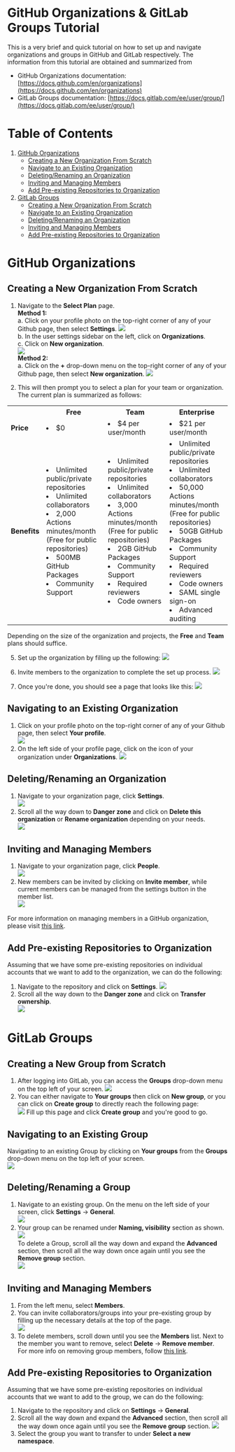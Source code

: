 # GitHub Organizations & GitLab Groups Tutorial

This is a very brief and quick tutorial on how to set up and navigate organizations and groups in GitHub and GitLab respectively. The information from this tutorial are obtained and summarized from  
* GitHub Organizations documentation: [https://docs.github.com/en/organizations](https://docs.github.com/en/organizations)
* GitLab Groups documentation: [https://docs.gitlab.com/ee/user/group/](https://docs.gitlab.com/ee/user/group/)

# Table of Contents
1. [GitHub Organizations](#github)  
    * [Creating a New Organization From Scratch](#github-neworg)
    * [Navigate to an Existing Organization](#github-existingorg)
    * [Deleting/Renaming an Organization](#github-deleterename)
    * [Inviting and Managing Members](#github-members)
    * [Add Pre-existing Repositories to Organization](#github-addrepo)
2. [GitLab Groups](#gitlab)
    * [Creating a New Organization From Scratch](#gitlab-newgroup)
    * [Navigate to an Existing Organization](#gitlab-existinggroup)
    * [Deleting/Renaming an Organization](#gitlab-deleterename)
    * [Inviting and Managing Members](#gitlab-members)
    * [Add Pre-existing Repositories to Organization](#gitlab-addrepo)

# GitHub Organizations <a name="github"></a>
## Creating a New Organization From Scratch <a name="github-neworg"></a>
1. Navigate to the **Select Plan** page.  
**Method 1:**  
a. Click on your profile photo on the top-right corner of any of your Github page, then select **Settings**.
![](images/github-org-getsettings.PNG)  
b. In the user settings sidebar on the left, click on **Organizations**.  
c. Click on **New organization**.  
![](images/github-org-new1.PNG)  
**Method 2:**  
a. Click on the **+** drop-down menu on the top-right corner of any of your Github page, then select **New organization**.
![](images/github-org-new2.PNG)

4. This will then prompt you to select a plan for your team or organization. The current plan is summarized as follows:  
 <table>
<tr>
    <th></th>
    <th>Free</th>
    <th>Team</th>
    <th>Enterprise</th>
</tr>
<tr>
    <td><b>Price</b></td>
    <td><li>$0</li></td>
    <td><li>$4 per user/month</li></td>
    <td><li>$21 per user/month</li></td>
</tr>
<tr>
    <td><b>Benefits</b></td>
    <td>
        <li>Unlimited public/private repositories</li>
        <li>Unlimited collaborators</li>
        <li>2,000 Actions minutes/month (Free for public repositories)</li>
        <li>500MB GitHub Packages</li>
        <li>Community Support</li>
    </td>
    <td>
        <li>Unlimited public/private repositories</li>
        <li>Unlimited collaborators</li>
        <li>3,000 Actions minutes/month (Free for public repositories)</li>
        <li>2GB GitHub Packages</li>
        <li>Community Support</li>
        <li>Required reviewers</li>
        <li>Code owners</li>
    </td>
    <td>
        <li>Unlimited public/private repositories</li>
        <li>Unlimited collaborators</li>
        <li>50,000 Actions minutes/month (Free for public repositories)</li>
        <li>50GB GitHub Packages</li>
        <li>Community Support</li>
        <li>Required reviewers</li>
        <li>Code owners</li>
        <li>SAML single sign-on</li>
        <li>Advanced auditing</li>
    </td>
</tr>
</table>

Depending on the size of the organization and projects, the **Free** and **Team** plans should suffice.

5. Set up the organization by filling up the following:
![](images/github-org-setup.PNG)

6. Invite members to the organization to complete the set up process.
![](images/github-org-invites.PNG)

7. Once you're done, you should see a page that looks like this:
![](images/github-org-complete.PNG)

## Navigating to an Existing Organization <a name="github-existingorg"></a>
1. Click on your profile photo on the top-right corner of any of your Github page, then select **Your profile**.  
![](images/github-org-yourprofile.PNG)  
2. On the left side of your profile page, click on the icon of your organization under **Organizations**.
![](images/github-org-toorg.PNG)
## Deleting/Renaming an Organization <a name="github-deleterename"></a>
1. Navigate to your organization page, click **Settings**.  
![](images/github-org-orgsettings.PNG)
2. Scroll all the way down to **Danger zone** and click on **Delete this organization** or **Rename organization** depending on your needs.  
![](images/github-org-deleteorg.PNG)

## Inviting and Managing Members <a name="github-members"></a>
1. Navigate to your organization page, click **People**.  
![](images/github-org-orgsettings.PNG)
2. New members can be invited by clicking on **Invite member**, while current members can be managed from the settings button in the member list.  
![](images/github-org-managepeople.PNG)

For more information on managing members in a GitHub organization, please visit [this link](https://docs.github.com/en/enterprise-server@3.0/organizations/managing-membership-in-your-organization/adding-people-to-your-organization).

## Add Pre-existing Repositories to Organization <a name="github-addrepo"></a>
Assuming that we have some pre-existing repositories on individual accounts that we want to add to the organization, we can do the following:  
1. Navigate to the repository and click on **Settings**.
![](images/github-org-reposettings.PNG)
2. Scroll all the way down to the **Danger zone** and click on **Transfer ownership**.  
![](images/github-org-transferownership.PNG)

# GitLab Groups <a name="gitlab"></a>
## Creating a New Group from Scratch <a name="gitlab-newgroup"></a>
1. After logging into GitLab, you can access the **Groups** drop-down menu on the top left of your screen.
![](images/gitlab-group-navigate.PNG)  
2. You can either navigate to **Your groups** then click on **New group**, or you can click on **Create group** to directly reach the following page:  
![](images/gitlab-group-newgroup.PNG)
Fill up this page and click **Create group** and you're good to go.

## Navigating to an Existing Group <a name="gitlab-existinggroup"></a>
Navigating to an existing Group by clicking on **Your groups** from the **Groups** drop-down menu on the top left of your screen.  
![](images/gitlab-group-navigate.PNG)
## Deleting/Renaming a Group <a name="gitlab-deleterename"></a>
1. Navigate to an existing group. On the menu on the left side of your screen, click **Settings**  &#8594; **General**.  
![](images/gitlab-group-settings.PNG)
2. Your group can be renamed under **Naming, visibility** section as shown.  
![](images/gitlab-group-rename.PNG)  
To delete a Group, scroll all the way down and expand the **Advanced** section, then scroll all the way down once again until you see the **Remove group** section.  
![](images/gitlab-group-remove.PNG)

## Inviting and Managing Members <a name="gitlab-members"></a>
1. From the left menu, select **Members**.
2. You can invite collaborators/groups into your pre-existing group by filling up the necessary details at the top of the page.  
![](images/gitlab-group-invite.PNG)
3. To delete members, scroll down until you see the **Members** list. Next to the member you want to remove, select **Delete** &#8594; **Remove member**.  
For more info on removing group members, follow [this link](https://docs.gitlab.com/ee/user/group/#remove-a-member-from-the-group).

## Add Pre-existing Repositories to Organization <a name="gitlab-addrepo"></a>
Assuming that we have some pre-existing repositories on individual accounts that we want to add to the group, we can do the following:  
1. Navigate to the repository and click on **Settings** &#8594; **General**. 
2. Scroll all the way down and expand the **Advanced** section, then scroll all the way down once again until you see the **Remove group** section. 
![](images/gitlab-group-transferrepo.PNG)
3. Select the group you want to transfer to under **Select a new namespace**.